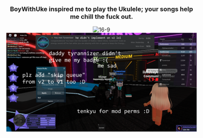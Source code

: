 <div align="center">
  <h3>BoyWithUke inspired me to play the Ukulele; your songs help me chill the fuck out.</h3>
  <img src="https://github.com/NotHammer043/NotHammer043/blob/main/assets/bannerfull.png" alt="16-9">
  <br>
  <img src="https://github.com/NotHammer043/NotHammer043/blob/main/assets/haha.png" alt="16-9">
</div>
